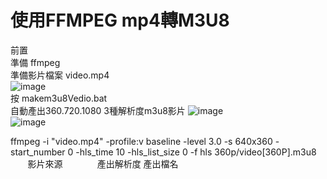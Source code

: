 
使用FFMPEG mp4轉M3U8
=============
前置</br>
準備 ffmpeg</br>
準備影片檔案  video.mp4</br>
![image](https://imneverdied.github.io/mp4-to-m3u8/pic/1.png)</br>
按 makem3u8Vedio.bat </br>
自動產出360.720.1080 3種解析度m3u8影片
![image](https://imneverdied.github.io/mp4-to-m3u8/pic/2.png)</br>
![image](https://imneverdied.github.io/mp4-to-m3u8/pic/3.png)</br>




ffmpeg -i "video.mp4" -profile:v baseline -level 3.0 -s 640x360 -start_number 0 -hls_time 10 -hls_list_size 0 -f hls 360p/video[360P].m3u8 </br>
&nbsp;&nbsp;&nbsp;&nbsp;&nbsp;&nbsp;&nbsp;影片來源&nbsp;&nbsp;&nbsp;&nbsp;&nbsp;&nbsp;&nbsp;&nbsp;&nbsp;&nbsp;&nbsp;&nbsp;&nbsp;&nbsp;產出解析度&nbsp;產出檔名                    

